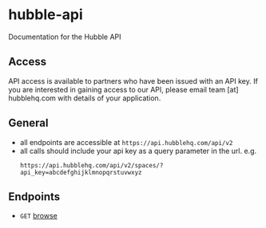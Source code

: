 hubble-api
============

Documentation for the Hubble API

## Access
API access is available to partners who have been issued with an API key. If you are interested in gaining access to our API, please email team [at] hubblehq.com with details of your application.

## General
*	all endpoints are accessible at `https://api.hubblehq.com/api/v2`
*	all calls should include your api key as a query parameter in the url. e.g.
	```
	https://api.hubblehq.com/api/v2/spaces/?api_key=abcdefghijklmnopqrstuvwxyz
	```

## Endpoints
* `GET` [browse](./endpoints/browse.md)
